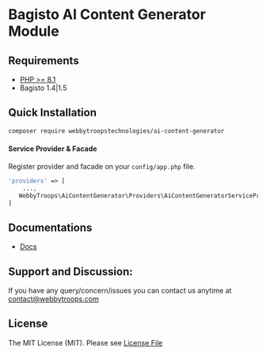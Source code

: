 # Bagisto AI Content Generator Module

## Requirements
- [PHP >= 8.1](http://php.net/)
- Bagisto 1.4|1.5 

## Quick Installation

```bash
composer require webbytroopstechnologies/ai-content-generator
```
#### Service Provider & Facade 

Register provider and facade on your `config/app.php` file.
```php
'providers' => [
    ...,
   WebbyTroops\AiContentGenerator\Providers\AiContentGeneratorServiceProvider::class,
]

```
## Documentations
- [Docs](https://store.webbytroops.com/downloadable/download/sample/sample_id/29/)

## Support and Discussion:
If you have any query/concern/issues you can contact us anytime at
contact@webbytroops.com
## License

The MIT License (MIT). Please see [License File](https://github.com/webbytroopstechnologies/ai-content-generator/blob/main/LICENSE.md)
